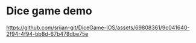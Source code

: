 #  Dice game demo


https://github.com/srijan-git/DiceGame-IOS/assets/69808361/9c041640-2f94-4f94-bb8d-67b478dbe75e



